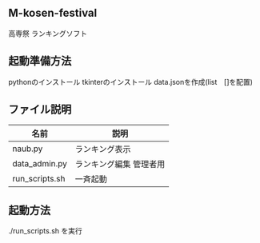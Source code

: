 ## M-kosen-festival
高専祭 ランキングソフト

## 起動準備方法
pythonのインストール  tkinterのインストール  data.jsonを作成(list　[]を配置)

## ファイル説明
名前|説明
-|-
naub.py | ランキング表示
data_admin.py | ランキング編集 管理者用
run_scripts.sh | 一斉起動

## 起動方法
./run_scripts.sh を実行
